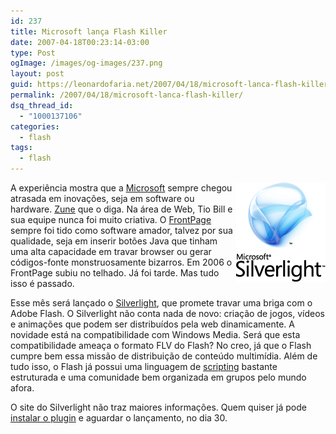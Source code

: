 ```yaml
---
id: 237
title: Microsoft lança Flash Killer
date: 2007-04-18T00:23:14-03:00
type: Post
ogImage: /images/og-images/237.png
layout: post
guid: https://leonardofaria.net/2007/04/18/microsoft-lanca-flash-killer/
permalink: /2007/04/18/microsoft-lanca-flash-killer/
dsq_thread_id:
  - "1000137106"
categories:
  - flash
tags:
  - flash
---
```

<img src='/wp-content/uploads/2007/04/silverlight.gif' align="right" alt="Silverlight" /> A experiência mostra que a [Microsoft](http://www.microsoft.com) sempre chegou atrasada em inovações, seja em software ou hardware. [Zune](http://www.zune.net/) que o diga. Na área de Web, Tio Bill e sua equipe nunca foi muito criativa. O [FrontPage](http://en.wikipedia.org/wiki/Microsoft_FrontPage) sempre foi tido como software amador, talvez por sua qualidade, seja em inserir botões Java que tinham uma alta capacidade em travar browser ou gerar códigos-fonte monstruosamente bizarros. Em 2006 o FrontPage subiu no telhado. Já foi tarde. Mas tudo isso é passado.

Esse mês será lançado o [Silverlight](http://www.microsoft.com/silverlight), que promete travar uma briga com o Adobe Flash. O Silverlight não conta nada de novo: criação de jogos, vídeos e animações que podem ser distribuídos pela web dinamicamente. A novidade está na compatibilidade com Windows Media. Será que esta compatibilidade ameaça o formato FLV do Flash? No creo, já que o Flash cumpre bem essa missão de distribuição de conteúdo multimídia. Além de tudo isso, o Flash já possui uma linguagem de [scripting](http://en.wikipedia.org/wiki/Actionscript) bastante estruturada e uma comunidade bem organizada em grupos pelo mundo afora.

O site do Silverlight não traz maiores informações. Quem quiser já pode [instalar o plugin](http://www.microsoft.com/silverlight/downloads.aspx) e aguardar o lançamento, no dia 30.
